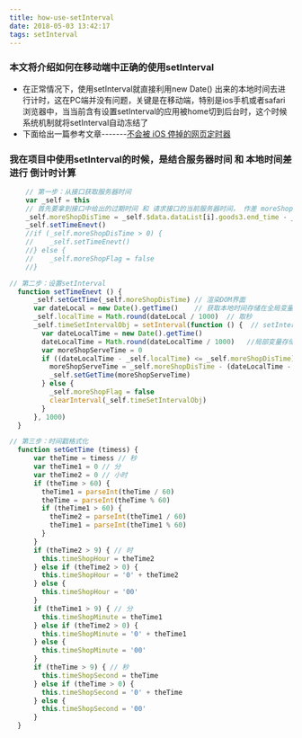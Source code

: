 ```yaml
---
title: how-use-setInterval
date: 2018-05-03 13:42:17
tags: setInterval
---
```


### 本文将介绍如何在移动端中正确的使用setInterval

- 在正常情况下，使用setInterval就直接利用new Date() 出来的本地时间去进行计时，这在PC端并没有问题，关键是在移动端，特别是ios手机或者safari浏览器中，当当前含有设置setInterval的应用被home切到后台时，这个时候系统机制就将setInterval自动冻结了
- 下面给出一篇参考文章-------[不会被 iOS 停掉的网页定时器](https://imququ.com/post/ios-none-freeze-timer.html)

### 我在项目中使用setInterval的时候，是结合服务器时间 和 本地时间差进行 倒计时计算

```javascript
    // 第一步：从接口获取服务器时间
    var _self = this
    // 首先要拿到接口中给出的过期时间 和 请求接口的当前服务器时间， 作差 moreShopDisTime
    _self.moreShopDisTime = _self.$data.dataList[i].goods3.end_time - _self.$data.dataList[i].goods3.now_time
    _self.setTimeEnevt()
    //if (_self.moreShopDisTime > 0) {
    //    _self.setTimeEnevt()
    //} else {
    //    _self.moreShopFlag = false
    //}
```

<!-- more -->

```javascript
// 第二步：设置setInterval
  function setTimeEnevt () {
      _self.setGetTime(_self.moreShopDisTime) // 渲染DOM界面
      var dateLocal = new Date().getTime()    // 获取本地时间存储在全局变量
      _self.localTime = Math.round(dateLocal / 1000)  // 取秒
      _self.timeSetIntervalObj = setInterval(function () {  // setInterval开启
        var dateLocalTime = new Date().getTime()
        dateLocalTime = Math.round(dateLocalTime / 1000)   //局部变量存储本地时间
        var moreShopServeTime = 0
        if ((dateLocalTime - _self.localTime) <= _self.moreShopDisTime) {
          moreShopServeTime = _self.moreShopDisTime - (dateLocalTime - _self.localTime)
          _self.setGetTime(moreShopServeTime)
        } else {
          _self.moreShopFlag = false
          clearInterval(_self.timeSetIntervalObj)
        }
      }, 1000)
  }
```

```javascript
// 第三步：时间戳格式化
  function setGetTime (timess) {
      var theTime = timess // 秒
      var theTime1 = 0 // 分
      var theTime2 = 0 // 小时
      if (theTime > 60) {
        theTime1 = parseInt(theTime / 60)
        theTime = parseInt(theTime % 60)
        if (theTime1 > 60) {
          theTime2 = parseInt(theTime1 / 60)
          theTime1 = parseInt(theTime1 % 60)
        }
      }
      if (theTime2 > 9) { // 时
        this.timeShopHour = theTime2
      } else if (theTime2 > 0) {
        this.timeShopHour = '0' + theTime2
      } else {
        this.timeShopHour = '00'
      }
      if (theTime1 > 9) { // 分
        this.timeShopMinute = theTime1
      } else if (theTime2 > 0) {
        this.timeShopMinute = '0' + theTime1
      } else {
        this.timeShopMinute = '00'
      }
      if (theTime > 9) { // 秒
        this.timeShopSecond = theTime
      } else if (theTime > 0) {
        this.timeShopSecond = '0' + theTime
      } else {
        this.timeShopSecond = '00'
      }
  }
```
